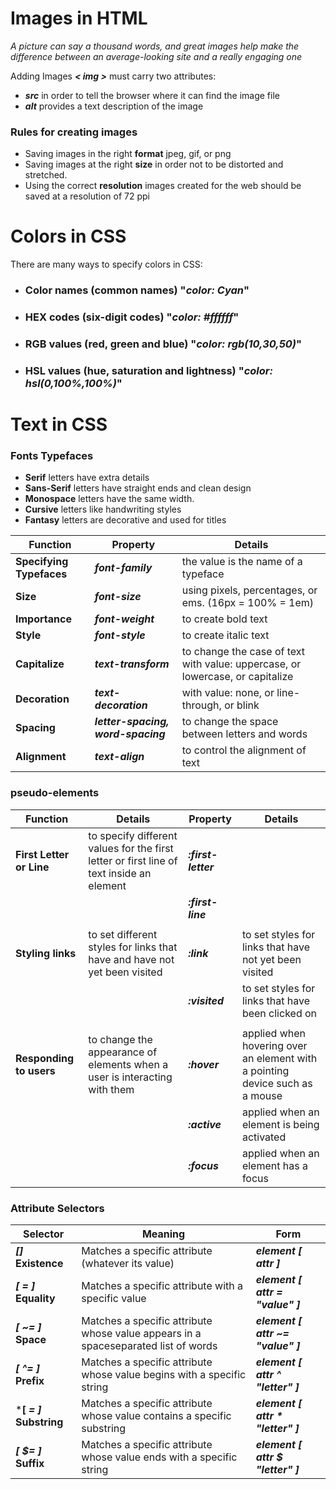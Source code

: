 # Images in HTML

*A picture can say a thousand words, and great images help make the difference between an average-looking site and a really engaging one*

Adding Images ***< img >*** must carry two attributes: 
* ***src*** in order to tell the browser where it can find the image file
* ***alt*** provides a text description of the image


### Rules for creating images
* Saving images in the right **format** jpeg, gif, or png
* Saving images at the right **size** in order not to be distorted and stretched.
* Using the correct **resolution** images created for the web should be saved at a resolution of 72 ppi


# Colors in CSS

There are many ways to specify colors in CSS:

* ### **Color names** (common names) "***color: Cyan***"
* ### **HEX codes** (six-digit codes) "***color: #ffffff***"
* ### **RGB values** (red, green and blue) "***color: rgb(10,30,50)***"
* ### **HSL values** (hue, saturation and lightness) "***color: hsl(0,100%,100%)***"



# Text in CSS

### Fonts Typefaces
* **Serif** letters have extra details
* **Sans-Serif** letters have straight ends and clean design
* **Monospace** letters have the same width.
* **Cursive** letters like handwriting styles
* **Fantasy** letters are decorative and used for titles


|       **Function**       |            **Property**            |                               **Details**                                     |
|--------------------------|------------------------------------|-------------------------------------------------------------------------------|
| **Specifying Typefaces** | ***font-family***                  | the value is the name of a typeface                                           |
| **Size**                 | ***font-size***                    | using pixels, percentages, or ems. (16px = 100% = 1em)                        |
| **Importance**           | ***font-weight***                  | to create bold text                                                           |
| **Style**                | ***font-style***                   | to create italic text                                                         |
| **Capitalize**           | ***text-transform***               | to change the case of text with value: uppercase, or lowercase, or capitalize |
| **Decoration**           | ***text-decoration***              | with value: none, or line-through, or blink                                   |
| **Spacing**              | ***letter-spacing, word-spacing*** | to change the space between letters and words                                 |
| **Alignment**            | ***text-align***                   | to control the alignment of text                                              |


### pseudo-elements

|       **Function**       |                                 **Details**                                              |     **Property**    |                                 Details                                      |
|--------------------------|------------------------------------------------------------------------------------------|---------------------|------------------------------------------------------------------------------|
| **First Letter or Line** | to specify different values for the first letter or first line of text inside an element | ***:first-letter*** |                                                                              |
|                          |                                                                                          | ***:first-line***   |                                                                              |
|                          |                                                                                          |               |                                                                              |
| **Styling links**        | to set different styles for links that have and have not yet been visited                | ***:link***         | to set styles for links that have not yet been visited                       |
|                          |                                                                                          | ***:visited***      | to set styles for links that have been clicked on                            |
|                          |                                                                                          |               |                                                                              |
| **Responding to users**  | to change the appearance of elements when a user is interacting with them                | ***:hover***        | applied when hovering over an element with a pointing device such as a mouse |
|                          |                                                                                          | ***:active***       | applied when an element is being activated                                   |
|                          |                                                                                          | ***:focus***        | applied when an element has a focus                                          |


### Attribute Selectors



|        **Selector**        |                                 **Meaning**                                        |            **Form**               |
|----------------------------|------------------------------------------------------------------------------------|-----------------------------------|
| ***[]***     **Existence** | Matches a specific attribute (whatever its value)                                  | ***element [ attr ]***            |
| ***[ = ]***  **Equality**  | Matches a specific attribute with a specific value                                 | ***element [ attr =  "value" ]*** |
| ***[ ~= ]*** **Space**     | Matches a specific attribute whose value appears in a spaceseparated list of words | ***element [ attr ~= "value" ]*** |
| ***[ ^= ]*** **Prefix**    | Matches a specific attribute whose value begins with a specific string             | ***element [ attr ^ "letter" ]*** |
| ***[ *= ]*** **Substring** | Matches a specific attribute whose value contains a specific substring             | ***element [ attr * "letter" ]*** |
| ***[ $= ]*** **Suffix**    | Matches a specific attribute whose value ends with a specific string               | ***element [ attr $ "letter" ]*** |

 

   
  
 
  


 

  

  

  

  

  

  



